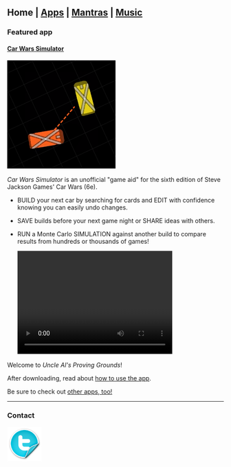 ## Home | [Apps] | [Mantras] | [Music]

### Featured app

#### [Car Wars Simulator]

[![Car Wars Simulator][cw-img]](./apps/cw-sim)

*Car Wars Simulator* is an unofficial "game aid" for the sixth edition of Steve Jackson Games' Car Wars (6e).

- BUILD your next car by searching for cards and EDIT with confidence knowing you can easily undo changes.
- SAVE builds before your next game night or SHARE ideas with others.
- RUN a Monte Carlo SIMULATION against another build to compare results from hundreds or thousands of games!

  <video width="360" height="240" controls>
    <source src="/img/cw-sim/example-sim-x4-3x3.mp4" type="video/mp4">
    <p>
      Your browser doesn't support HTML video, but you can <a href="/img/cw-sim/example-sim-x4-3x3.mp4">download the video</a> instead.
    </p>
  </video>

Welcome to *Uncle Al's Proving Grounds*!

<script type="module" src="https://get.microsoft.com/badge/ms-store-badge.bundled.js"></script>
<ms-store-badge
    productid="9N6PZZ197256"
    window-mode="full"
    animation="on">
</ms-store-badge>

After downloading, read about [how to use the app][car wars simulator ui].

Be sure to check out [other apps, too!][apps]

----

### Contact

[<img src="img/twitter-icon-252x252.png" width="80" height="80" title="@tiwahu" />](https://x.com/tiwahu/)


[apps]: /apps/index.md
[mantras]: /mantras/index.md
[music]: /music/index.md

[llama music]: /apps/llama-music/index.md
[llama music features]: /apps/llama-music/index.md#feature-highlights
[car wars simulator]: /apps/cw-sim/index.md
[car wars simulator ui]: /apps/cw-sim/index.md#user-interface
[lma-legacy]: /apps/live-music-access/index.md
[link-etree]: https://archive.org/details/etree/
[link-store-lma]: https://www.microsoft.com/store/apps/9WZDNCRDCNJT
[link-store-lma-legacy]: https://www.microsoft.com/store/apps/9WZDNCRDCNJX
[cw-img]: /img/cw-sim-252x252.png

